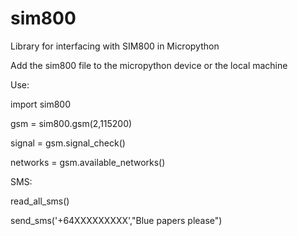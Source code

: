 # sim800
Library for interfacing with SIM800 in Micropython

Add the sim800 file to the micropython device or the local machine


Use:

import sim800
 
gsm = sim800.gsm(2,115200)
 
signal = gsm.signal_check()

networks = gsm.available_networks()
 

SMS:



read_all_sms()

send_sms('+64XXXXXXXXX',"Blue papers please")

